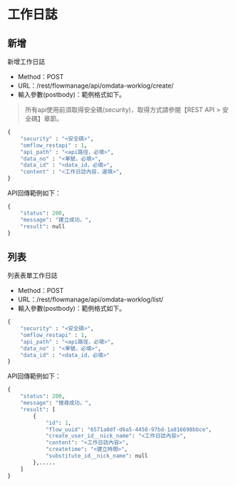 # 工作日誌

## 新增

新增工作日誌

* Method：POST
* URL：/rest/flowmanage/api/omdata-worklog/create/
* 輸入參數(postbody)：範例格式如下。

> 所有api使用前須取得安全碼(security)，取得方式請參閱【REST API > 安全碼】章節。

```python
{
	"security" : "<安全碼>",
	"omflow_restapi" : 1,
	"api_path" : "<api路徑，必填>",
	"data_no" : "<單號，必填>",
	"data_id" : "<data_id，必填>",
	"content" : "<工作日誌內容，選填>",
}
```

API回傳範例如下：

```python
{
    "status": 200,
    "message": "建立成功。",
    "result": null
}
```

## 列表

列表表單工作日誌

* Method：POST
* URL：/rest/flowmanage/api/omdata-worklog/list/
* 輸入參數(postbody)：範例格式如下。

```python
{
	"security" : "<安全碼>",
	"omflow_restapi" : 1,
	"api_path" : "<api路徑，必填>",
	"data_no" : "<單號，必填>",
	"data_id" : "<data_id，必填>"
}
```

API回傳範例如下：

```python
{
    "status": 200,
    "message": "搜尋成功。",
    "result": [
        {
            "id": 1,
            "flow_uuid": "6571a0df-d6a5-4458-97bd-1a816698bbce",
            "create_user_id__nick_name": "<工作日誌內容>",
            "content": "<工作日誌內容>",
            "createtime": "<建立時間>",
            "substitute_id__nick_name": null
        },.....
    ]
}
```
